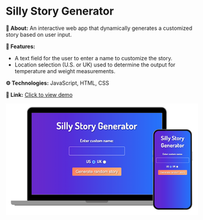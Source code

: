 # Silly Story Generator

**💬 About:** An interactive web app that dynamically generates a customized story based on user input.

**🧩 Features:**
- A text field for the user to enter a name to customize the story.
- Location selection (U.S. or UK) used to determine the output for temperature and weight measurements.

**⚙️ Technologies:** JavaScript, HTML, CSS

**🔗 Link:** [Click to view demo](https://jasheloper.github.io/silly-story-js/)

[![Silly Story Generator preview](/images/project-preview.png)](https://jasheloper.github.io/silly-story-js/)
